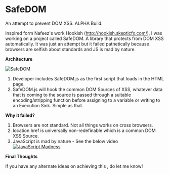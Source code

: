 # SafeDOM
An attempt to prevent DOM XSS.
ALPHA Build.

Inspired form Nafeez's work Hookish (http://hookish.skepticfx.com/), I was working on a project called SafeDOM. A library that protects from DOM XSS automatically. It was just an attempt but it failed pathetically because browsers are selfish about standards and JS is mad by nature.

**Architecture**

![SafeDOM](https://cloud.githubusercontent.com/assets/4301109/7295253/8efd4686-e9d1-11e4-953d-d41cbd62e8c5.png)

1. Developer includes SafeDOM.js as the first script that loads in the HTML page.
2. SafeDOM.js will hook the common DOM Sources of XSS, whatever data that is coming to the source is passed through a suitable encoding/stripping function before assigning to a variable or writing to an Execution Sink. Simple as that. 

**Why it failed?**

1. Browsers are not standard. Not all things works on cross browsers.
2. location.href is universally non-redefinable which is a common DOM XSS Source.
3. JavaScript is mad by nature - See the below video
[![JavaScript Madness](https://lh6.googleusercontent.com/z5mPh4K8vav9Nv6o6yN7y0uhVBVNXQGNB9zvVcqURgfuPqaHvaiDUXOmKY-UUVEMe9VB2tODjkwqaHE=w1280-h720-n)](https://drive.google.com/file/d/0B_Ci-1YbMqshZDl3X0wyVGJNRTA/view?usp=sharing)

 
**Final Thoughts**

If you have any alternate ideas on achieving this , do let me know!
